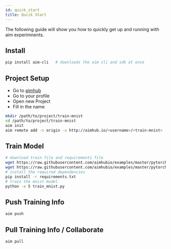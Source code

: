 ```yaml
---
id: quick_start
title: Qucik Start
---
```

The following guide will show you how to quickly get up and running with aim experimnents.

## Install

```sh
pip install aim-cli   # downloads the aim cli and sdk at once
```

## Project Setup


- Go to [aimhub](https://aimhub.io)
- Go to your profile
- Open new Project
- Fill in the name <train-mnist>


```sh
mkdir /path/to/project/train-mnist
cd /path/to/project/train-mnist
aim init
aim remote add -n origin -u http://aimhub.io/<username>/<train-mnist>
```

## Train Model
```sh
# download train file and requirements file
wget https://raw.githubusercontent.com/aimhubio/examples/master/pytorch/train_mnist.py
wget https://raw.githubusercontent.com/aimhubio/examples/master/pytorch/requirements.txt
# install the required dependencies
pip install -r requirements.txt
# train the mnist model
python -e 5 train_mnist.py
```

## Push Training Info
```sh
aim push
```

## Pull Training Info / Collaborate
```sh
aim pull
```
